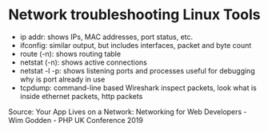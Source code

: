 # Network troubleshooting Linux Tools

- ip addr: shows IPs, MAC addresses, port status, etc.
- ifconfig: similar output, but includes interfaces, packet and byte count
- route (-n): shows routing table
- netstat (-n): shows active connections
- netstat -l -p: shows listening ports and processes
useful for debugging
why is port already in use
- tcpdump: command-line based Wireshark
inspect packets, look what is inside ethernet packets,
http packets

Source: Your App Lives on a Network: Networking for Web Developers - Wim Godden - PHP UK Conference 2019
